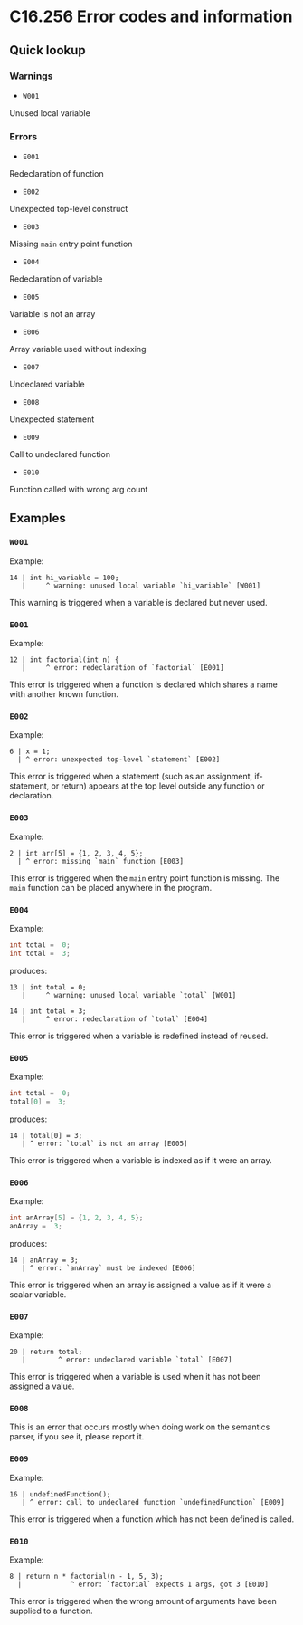 
# C16.256 Error codes and information

## Quick lookup

### Warnings

- `W001`

Unused local variable

### Errors

- `E001`

Redeclaration of function

- `E002`

Unexpected top-level construct

- `E003`

Missing `main` entry point function

- `E004`

Redeclaration of variable

- `E005`

Variable is not an array

- `E006`

Array variable used without indexing

- `E007`

Undeclared variable

- `E008`

Unexpected statement

- `E009`

Call to undeclared function

- `E010`

Function called with wrong arg count

## Examples

### `W001`

Example:

```none
14 | int hi_variable = 100;
   |     ^ warning: unused local variable `hi_variable` [W001]
```

This warning is triggered when a variable is declared but never used.

### `E001`

Example:

```none
12 | int factorial(int n) {
   |     ^ error: redeclaration of `factorial` [E001]
```

This error is triggered when a function is declared which shares a name with another known function.

### `E002`

Example:

```none
6 | x = 1;
  | ^ error: unexpected top‑level `statement` [E002]
```

This error is triggered when a statement (such as an assignment, if-statement, or return) appears at the top level outside any function or declaration.

### `E003`

Example:

```none
2 | int arr[5] = {1, 2, 3, 4, 5};
  | ^ error: missing `main` function [E003]
```

This error is triggered when the `main` entry point function is missing. The `main` function can be placed anywhere in the program.

### `E004`

Example:

```c
int total =  0;
int total =  3;
```

produces:

```none
13 | int total = 0;
   |     ^ warning: unused local variable `total` [W001] 

14 | int total = 3;
   |     ^ error: redeclaration of `total` [E004]
```

This error is triggered when a variable is redefined instead of reused.

### `E005`

Example:

```c
int total =  0;
total[0] =  3;
```

produces:

```none
14 | total[0] = 3;
   | ^ error: `total` is not an array [E005]
```

This error is triggered when a variable is indexed as if it were an array.

### `E006`

Example:

```c
int anArray[5] = {1, 2, 3, 4, 5};
anArray =  3;
```

produces:

```none
14 | anArray = 3;
   | ^ error: `anArray` must be indexed [E006]
```

This error is triggered when an array is assigned a value as if it were a scalar variable.

### `E007`

Example:

```none
20 | return total;
   |        ^ error: undeclared variable `total` [E007]
```

This error is triggered when a variable is used when it has not been assigned a value.

### `E008`

This is an error that occurs mostly when doing work on the semantics parser, if you see it, please report it.

### `E009`

Example:

```none
16 | undefinedFunction();
   | ^ error: call to undeclared function `undefinedFunction` [E009]
```

This error is triggered when a function which has not been defined is called.

### `E010`

Example:

```none
8 | return n * factorial(n - 1, 5, 3);
  |            ^ error: `factorial` expects 1 args, got 3 [E010]
```

This error is triggered when the wrong amount of arguments have been supplied to a function.
